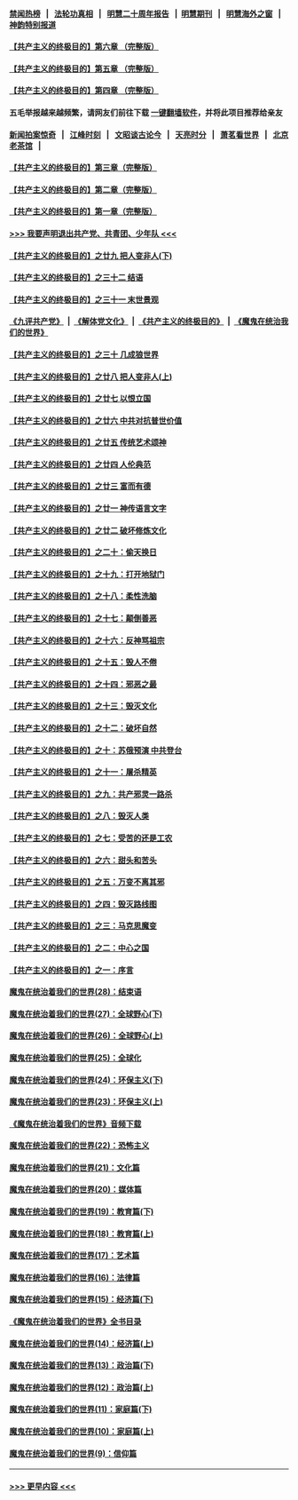 #### [禁闻热榜](热点新闻.md?=0)  &nbsp;&nbsp;|&nbsp;&nbsp; [法轮功真相](https://github.com/gfw-breaker/truth/blob/master/README.md?=0) &nbsp;&nbsp;|&nbsp;&nbsp; [明慧二十周年报告](https://github.com/gfw-breaker/mh-reports/blob/master/README.md?=0) &nbsp;&nbsp;|&nbsp;&nbsp;[明慧期刊](https://github.com/gfw-breaker/mh-qikan) &nbsp;&nbsp;|&nbsp;&nbsp; [明慧海外之窗](https://github.com/gfw-breaker/mh-news/blob/master/README.md?=0) &nbsp;&nbsp;|&nbsp;&nbsp; [神韵特别报道](https://github.com/gfw-breaker/mh-news/blob/master/shenyun.md?=0)
#### [【共产主义的终极目的】第六章 （完整版）](../pages/nsc422/n11428913.md?t=03190331) 
#### [【共产主义的终极目的】第五章 （完整版）](../pages/nsc422/n11428912.md?t=03190331) 
#### [【共产主义的终极目的】第四章 （完整版）](../pages/nsc422/n11428907.md?t=03190331) 
#### 五毛举报越来越频繁，请网友们前往下载 [一键翻墙软件](https://github.com/gfw-breaker/ssr-accounts)，并将此项目推荐给亲友
#### [新闻拍案惊奇](https://github.com/gfw-breaker/banned-news/blob/master/pages/link4.md) &nbsp;&nbsp;|&nbsp;&nbsp; [江峰时刻](https://github.com/gfw-breaker/banned-news/blob/master/pages/link4.md) &nbsp;&nbsp;|&nbsp;&nbsp; [文昭谈古论今](https://github.com/gfw-breaker/banned-news/blob/master/pages/link4.md) &nbsp;&nbsp;|&nbsp;&nbsp; [天亮时分](https://github.com/gfw-breaker/banned-news/blob/master/pages/link4.md) &nbsp;&nbsp;|&nbsp;&nbsp; [萧茗看世界](https://github.com/gfw-breaker/banned-news/blob/master/pages/link4.md) &nbsp;&nbsp;|&nbsp;&nbsp; [北京老茶馆](https://github.com/gfw-breaker/banned-news/blob/master/pages/link4.md) &nbsp;&nbsp;|&nbsp;&nbsp; 
#### [【共产主义的终极目的】第三章（完整版）](../pages/nsc422/n11428848.md?t=03190331) 
#### [【共产主义的终极目的】第二章（完整版）](../pages/nsc422/n11428831.md?t=03190331) 
#### [【共产主义的终极目的】第一章（完整版）](../pages/nsc422/n11417651.md?t=03190331) 
#### [>>> 我要声明退出共产党、共青团、少年队 <<<](https://github.com/begood0513/goodnews/blob/master/quit/letter.md) 
#### [【共产主义的终极目的】之廿九 把人变非人(下)](../pages/nsc422/n11344140.md?t=03190331) 
#### [【共产主义的终极目的】之三十二 结语](../pages/nsc422/n11360535.md?t=03190331) 
#### [【共产主义的终极目的】之三十一 末世景观](../pages/nsc422/n11351129.md?t=03190331) 
#### [《九评共产党》](https://github.com/begood0513/9ping.md/blob/master/README.md) &nbsp;|&nbsp; [《解体党文化》](../../../../jtdwh.md/blob/master/README.md)  &nbsp;|&nbsp; [《共产主义的终极目的》](../../../../gczydzjmd.md/blob/master/README.md) &nbsp;|&nbsp; [《魔鬼在统治我们的世界》](../../../../mgztzwmdsj.md/blob/master/README.md) 
#### [【共产主义的终极目的】之三十 几成狼世界](../pages/nsc422/n11348280.md?t=03190331) 
#### [【共产主义的终极目的】之廿八 把人变非人(上)](../pages/nsc422/n11340492.md?t=03190331) 
#### [【共产主义的终极目的】之廿七 以恨立国](../pages/nsc422/n11336944.md?t=03190331) 
#### [【共产主义的终极目的】之廿六 中共对抗普世价值](../pages/nsc422/n11324785.md?t=03190331) 
#### [【共产主义的终极目的】之廿五 传统艺术颂神](../pages/nsc422/n11296396.md?t=03190331) 
#### [【共产主义的终极目的】之廿四 人伦典范](../pages/nsc422/n11296397.md?t=03190331) 
#### [【共产主义的终极目的】之廿三 富而有德](../pages/nsc422/n11283598.md?t=03190331) 
#### [【共产主义的终极目的】之廿一 神传语言文字](../pages/nsc422/n11263265.md?t=03190331) 
#### [【共产主义的终极目的】之廿二 破坏修炼文化](../pages/nsc422/n11245728.md?t=03190331) 
#### [【共产主义的终极目的】之二十：偷天换日](../pages/nsc422/n11238846.md?t=03190331) 
#### [【共产主义的终极目的】之十九：打开地狱门](../pages/nsc422/n11206376.md?t=03190331) 
#### [【共产主义的终极目的】之十八：柔性洗脑](../pages/nsc422/n11199994.md?t=03190331) 
#### [【共产主义的终极目的】之十七：颠倒善恶](../pages/nsc422/n11179782.md?t=03190331) 
#### [【共产主义的终极目的】之十六：反神骂祖宗](../pages/nsc422/n11166798.md?t=03190331) 
#### [【共产主义的终极目的】之十五：毁人不倦](../pages/nsc422/n11166792.md?t=03190331) 
#### [【共产主义的终极目的】之十四：邪恶之最](../pages/nsc422/n11150249.md?t=03190331) 
#### [【共产主义的终极目的】之十三：毁灭文化](../pages/nsc422/n11135227.md?t=03190331) 
#### [【共产主义的终极目的】之十二：破坏自然](../pages/nsc422/n11135214.md?t=03190331) 
#### [【共产主义的终极目的】之十：苏俄预演 中共登台](../pages/nsc422/n11118424.md?t=03190331) 
#### [【共产主义的终极目的】之十一：屠杀精英](../pages/nsc422/n11118442.md?t=03190331) 
#### [【共产主义的终极目的】之九：共产邪灵一路杀](../pages/nsc422/n11114139.md?t=03190331) 
#### [【共产主义的终极目的】之八：毁灭人类](../pages/nsc422/n11108503.md?t=03190331) 
#### [【共产主义的终极目的】之七：受苦的还是工农](../pages/nsc422/n11101809.md?t=03190331) 
#### [【共产主义的终极目的】之六：甜头和苦头](../pages/nsc422/n11096971.md?t=03190331) 
#### [【共产主义的终极目的】之五：万变不离其邪](../pages/nsc422/n11091285.md?t=03190331) 
#### [【共产主义的终极目的】之四：毁灭路线图](../pages/nsc422/n11086284.md?t=03190331) 
#### [【共产主义的终极目的】之三：马克思魔变](../pages/nsc422/n11061941.md?t=03190331) 
#### [【共产主义的终极目的】之二：中心之国](../pages/nsc422/n11047728.md?t=03190331) 
#### [【共产主义的终极目的】之一：序言](../pages/nsc422/n11086077.md?t=03190331) 
#### [魔鬼在统治着我们的世界(28)：结束语](../pages/nsc422/n10936246.md?t=03190331) 
#### [魔鬼在统治着我们的世界(27)：全球野心(下)](../pages/nsc422/n10928319.md?t=03190331) 
#### [魔鬼在统治着我们的世界(26)：全球野心(上)](../pages/nsc422/n10900318.md?t=03190331) 
#### [魔鬼在统治着我们的世界(25)：全球化](../pages/nsc422/n10788205.md?t=03190331) 
#### [魔鬼在统治着我们的世界(24)：环保主义(下)](../pages/nsc422/n10695307.md?t=03190331) 
#### [魔鬼在统治着我们的世界(23)：环保主义(上)](../pages/nsc422/n10688613.md?t=03190331) 
#### [《魔鬼在统治着我们的世界》音频下载](../pages/nsc422/n10635553.md?t=03190331) 
#### [魔鬼在统治着我们的世界(22)：恐怖主义](../pages/nsc422/n10614727.md?t=03190331) 
#### [魔鬼在统治着我们的世界(21)：文化篇](../pages/nsc422/n10597706.md?t=03190331) 
#### [魔鬼在统治着我们的世界(20)：媒体篇](../pages/nsc422/n10586579.md?t=03190331) 
#### [魔鬼在统治着我们的世界(19)：教育篇(下)](../pages/nsc422/n10564808.md?t=03190331) 
#### [魔鬼在统治着我们的世界(18)：教育篇(上)](../pages/nsc422/n10526970.md?t=03190331) 
#### [魔鬼在统治着我们的世界(17)：艺术篇](../pages/nsc422/n10499093.md?t=03190331) 
#### [魔鬼在统治着我们的世界(16)：法律篇](../pages/nsc422/n10485969.md?t=03190331) 
#### [魔鬼在统治着我们的世界(15)：经济篇(下)](../pages/nsc422/n10469975.md?t=03190331) 
#### [《魔鬼在统治着我们的世界》全书目录](../pages/nsc422/n10464261.md?t=03190331) 
#### [魔鬼在统治着我们的世界(14)：经济篇(上)](../pages/nsc422/n10457370.md?t=03190331) 
#### [魔鬼在统治着我们的世界(13)：政治篇(下)](../pages/nsc422/n10448270.md?t=03190331) 
#### [魔鬼在统治着我们的世界(12)：政治篇(上)](../pages/nsc422/n10444576.md?t=03190331) 
#### [魔鬼在统治着我们的世界(11)：家庭篇(下)](../pages/nsc422/n10440961.md?t=03190331) 
#### [魔鬼在统治着我们的世界(10)：家庭篇(上)](../pages/nsc422/n10435448.md?t=03190331) 
#### [魔鬼在统治着我们的世界(9)：信仰篇](../pages/nsc422/n10432159.md?t=03190331) 

----
#### [ >>> 更早内容 <<< ](../indexes/nsc422-earlier.md)
